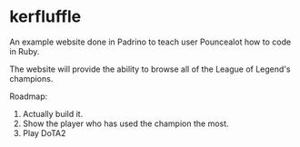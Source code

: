 kerfluffle
==========

An example website done in Padrino to teach user Pouncealot how to code in Ruby.

The website will provide the ability to browse all of the League of Legend's champions.

Roadmap:

1. Actually build it.
2. Show the player who has used the champion the most.
3. Play DoTA2
